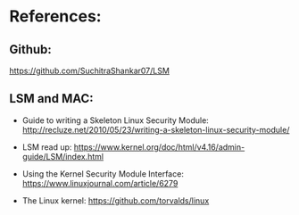 # References:

## Github:
https://github.com/SuchitraShankar07/LSM

## LSM and MAC:

- Guide to writing a Skeleton Linux Security Module: http://recluze.net/2010/05/23/writing-a-skeleton-linux-security-module/

- LSM read up: https://www.kernel.org/doc/html/v4.16/admin-guide/LSM/index.html

- Using the Kernel Security Module Interface: https://www.linuxjournal.com/article/6279

- The Linux kernel: https://github.com/torvalds/linux